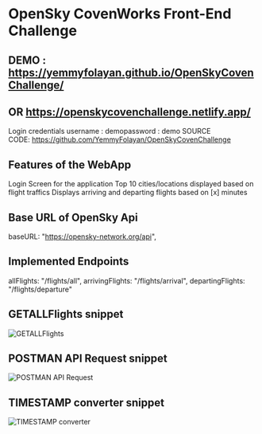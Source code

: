 # OpenSky CovenWorks Front-End Challenge


## DEMO : https://yemmyfolayan.github.io/OpenSkyCovenChallenge/

## OR https://openskycovenchallenge.netlify.app/

Login credentials
username : demopassword : demo
SOURCE CODE: https://github.com/YemmyFolayan/OpenSkyCovenChallenge

## Features of the WebApp
Login Screen for the application
Top 10 cities/locations displayed based on flight traffics
Displays arriving and departing flights based on [x] minutes


## Base URL of OpenSky Api
   baseURL: "https://opensky-network.org/api",


## Implemented Endpoints
  allFlights: "/flights/all",
  arrivingFlights: "/flights/arrival",
  departingFlights: "/flights/departure"
  
  
## GETALLFlights snippet
   ![GETALLFlights ](https://user-images.githubusercontent.com/40433861/116618932-b03cc480-a937-11eb-84df-3a832ad5a054.png)
   
## POSTMAN API Request snippet

![POSTMAN API Request](https://user-images.githubusercontent.com/40433861/116619095-eed27f00-a937-11eb-96a0-baeff7925e9e.png)

## TIMESTAMP converter snippet

![TIMESTAMP converter](https://user-images.githubusercontent.com/40433861/116619361-3ce78280-a938-11eb-8483-4bbcd809d7d0.png)

